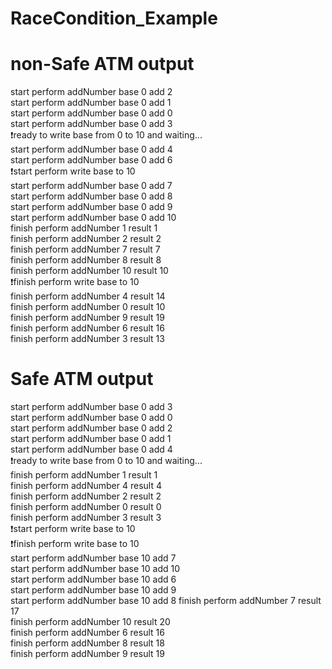 # RaceCondition_Example

# non-Safe ATM output

start perform addNumber base 0 add 2  
start perform addNumber base 0 add 1  
start perform addNumber base 0 add 0  
start perform addNumber base 0 add 3  
:exclamation:ready to write base from 0 to 10 and waiting...  
start perform addNumber base 0 add 4  
start perform addNumber base 0 add 6  
:exclamation:start perform write base to 10    
start perform addNumber base 0 add 7  
start perform addNumber base 0 add 8  
start perform addNumber base 0 add 9  
start perform addNumber base 0 add 10  
finish perform addNumber 1 result 1  
finish perform addNumber 2 result 2  
finish perform addNumber 7 result 7  
finish perform addNumber 8 result 8  
finish perform addNumber 10 result 10  
:exclamation:finish perform write base to 10  
finish perform addNumber 4 result 14  
finish perform addNumber 0 result 10  
finish perform addNumber 9 result 19  
finish perform addNumber 6 result 16  
finish perform addNumber 3 result 13  
# Safe ATM output  
start perform addNumber base 0 add 3  
start perform addNumber base 0 add 0  
start perform addNumber base 0 add 2  
start perform addNumber base 0 add 1  
start perform addNumber base 0 add 4  
:exclamation:ready to write base from 0 to 10 and waiting...  
finish perform addNumber 1 result 1  
finish perform addNumber 4 result 4  
finish perform addNumber 2 result 2  
finish perform addNumber 0 result 0  
finish perform addNumber 3 result 3  
:exclamation:start perform write base to 10  
:exclamation:finish perform write base to 10    
start perform addNumber base 10 add 7  
start perform addNumber base 10 add 10  
start perform addNumber base 10 add 6  
start perform addNumber base 10 add 9  
start perform addNumber base 10 add 8
finish perform addNumber 7 result 17  
finish perform addNumber 10 result 20  
finish perform addNumber 6 result 16  
finish perform addNumber 8 result 18  
finish perform addNumber 9 result 19  
